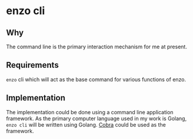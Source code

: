 # enzo cli

## Why

The command line is the primary interaction mechanism for me at present.

## Requirements

`enzo` cli which will act as the base command for various functions of enzo.

## Implementation

The implementation could be done using a command line application framework. As the primary computer language used in my
work is Golang, `enzo cli` will be written using Golang. [Cobra](https://github.com/spf13/cobra) could be used as the
framework.
